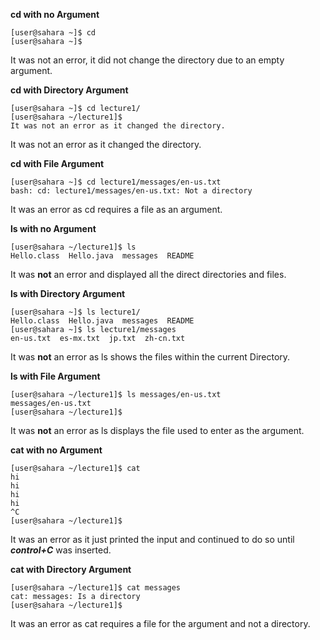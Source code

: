 **cd with no Argument**
```
[user@sahara ~]$ cd
[user@sahara ~]$
```
It was not an error, it did not change the directory due to an empty argument.


**cd with Directory Argument**
```
[user@sahara ~]$ cd lecture1/
[user@sahara ~/lecture1]$
It was not an error as it changed the directory.
```
It was not an error as it changed the directory.


**cd with File Argument**
```
[user@sahara ~]$ cd lecture1/messages/en-us.txt
bash: cd: lecture1/messages/en-us.txt: Not a directory
```
It was an error as cd requires a file as an argument.


**ls with no Argument**
```
[user@sahara ~/lecture1]$ ls
Hello.class  Hello.java  messages  README
```
It was **not** an error and displayed all the direct directories and files.

**ls with Directory Argument**
```
[user@sahara ~]$ ls lecture1/
Hello.class  Hello.java  messages  README
[user@sahara ~]$ ls lecture1/messages
en-us.txt  es-mx.txt  jp.txt  zh-cn.txt
```
It was **not** an error as ls shows the files within the current Directory.

**ls with File Argument**
```
[user@sahara ~/lecture1]$ ls messages/en-us.txt
messages/en-us.txt
[user@sahara ~/lecture1]$
```
It was **not** an error as ls displays the file used to enter as the argument.

**cat with no Argument**
```
[user@sahara ~/lecture1]$ cat
hi
hi
hi
hi
^C
[user@sahara ~/lecture1]$
```
It was an error as it just printed the input and continued to do so until ***control+C*** was inserted.

**cat with Directory Argument**
```
[user@sahara ~/lecture1]$ cat messages
cat: messages: Is a directory
[user@sahara ~/lecture1]$
```
It was an error as cat requires a file for the argument and not a directory.

